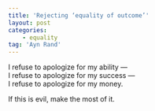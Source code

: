 ```yaml
---
title: 'Rejecting ‘equality of outcome’'
layout: post
categories:
    - equality
tag: 'Ayn Rand'
---
```


I refuse to apologize for my ability —  
I refuse to apologize for my success —  
I refuse to apologize for my money.

If this is evil, make the most of it.